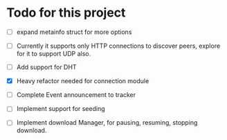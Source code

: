 # Todo for this project

- [ ] expand metainfo struct for more options

- [ ] Currently it supports only HTTP connections to discover peers, explore for it to support UDP also. 

- [ ] Add support for DHT

- [x] Heavy refactor needed for connection module

- [ ] Complete Event announcement to tracker

- [ ] Implement support for seeding

- [ ] Implement download Manager, for pausing, resuming, stopping download.
